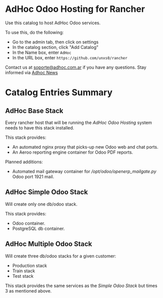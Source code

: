 # AdHoc Odoo Hosting for Rancher

Use this catalog to host AdHoc Odoo services.

To use this, do the following:

* Go to the admin tab, then click on settings
* In the catalog section, click "Add Catalog"
* In the Name box, enter `AdHoc`
* In the URL box, enter `https://github.com/unxs0/rancher`

Contact us at soporte@adhoc.com.ar if you have any questions.
Stay informed via [Adhoc News](http://news.adhoc.com.ar)

# Catalog Entries Summary

## AdHoc Base Stack

Every rancher host that will be running the *AdHoc Odoo Hosting* system needs to have this stack installed.

This stack provides:

* An automated nginx proxy that picks-up new Odoo web and chat ports.
* An Aeroo reporting engine container for Odoo PDF reports.

Planned additions:

* Automated mail gateway container for */opt/odoo/openerp_mailgate.py* Odoo port 1921 mail.

## AdHoc Simple Odoo Stack

Will create only one db/odoo stack.

This stack provides:

* Odoo container.
* PostgreSQL db container.

## AdHoc Multiple Odoo Stack

Will create three db/odoo stacks for a given customer:
* Production stack
* Train stack
* Test stack

This stack provides the same services as the *Simple Odoo Stack* but times 3 as mentioned above.

